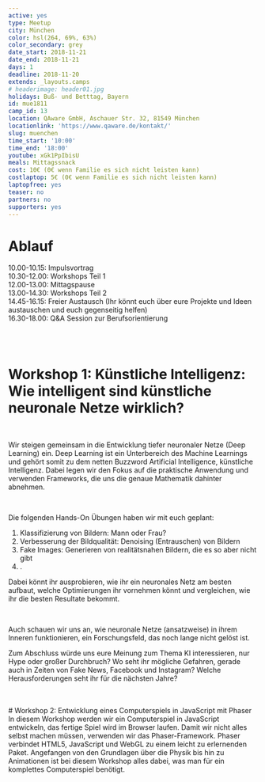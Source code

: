 ```yaml
---
active: yes
type: Meetup
city: München
color: hsl(264, 69%, 63%)
color_secondary: grey
date_start: 2018-11-21
date_end: 2018-11-21
days: 1
deadline: 2018-11-20
extends: _layouts.camps
# headerimage: header01.jpg
holidays: Buß- und Betttag, Bayern
id: mue1811
camp_id: 13
location: QAware GmbH, Aschauer Str. 32, 81549 München
locationlink: 'https://www.qaware.de/kontakt/'
slug: muenchen
time_start: '10:00'
time_end: '18:00'
youtube: xGk1PpIbisU
meals: Mittagssnack
cost: 10€ (0€ wenn Familie es sich nicht leisten kann)
costlaptop: 5€ (0€ wenn Familie es sich nicht leisten kann)
laptopfree: yes
teaser: no
partners: no
supporters: yes
---
```

# Ablauf

<p class="text-xl">
    10.00-10.15: Impulsvortrag <br> 
    10.30-12.00: Workshops Teil 1 <br>
    12.00-13.00: Mittagspause <br>
    13.00-14.30: Workshops Teil 2 <br>
    14.45-16.15: Freier Austausch (Ihr könnt euch über eure Projekte und Ideen austauschen und euch gegenseitig helfen) <br>
    16.30-18.00: Q&A Session zur Berufsorientierung <br>
</p>
<br><br>

# Workshop 1: Künstliche Intelligenz: Wie intelligent sind künstliche neuronale Netze wirklich?
<br>
<p>Wir steigen gemeinsam in die Entwicklung tiefer neuronaler Netze (Deep Learning) ein. Deep Learning ist ein Unterbereich des Machine Learnings und gehört somit zu dem netten Buzzword Artificial Intelligence, künstliche Intelligenz. Dabei legen wir den Fokus auf die praktische Anwendung und verwenden Frameworks, die uns die genaue Mathematik dahinter abnehmen.</p>
<br>
<p>Die folgenden Hands-On Übungen haben wir mit euch geplant:</p>
<ol start="1"><li>Klassifizierung von Bildern: Mann oder Frau?
</li><li>Verbesserung der Bildqualität: Denoising (Entrauschen) von Bildern
</li><li>Fake Images: Generieren von realitätsnahen Bildern, die es so aber nicht gibt
</li><li>.
</li></ol>
<p>Dabei könnt ihr ausprobieren, wie ihr ein neuronales Netz am besten aufbaut, welche Optimierungen ihr vornehmen könnt und vergleichen, wie ihr die besten Resultate bekommt.</p>
<br>
<p>Auch schauen wir uns an, wie neuronale Netze (ansatzweise) in ihrem Inneren funktionieren, ein Forschungsfeld, das noch lange nicht gelöst ist.</p>
<p>Zum Abschluss würde uns eure Meinung zum Thema KI interessieren, nur Hype oder großer Durchbruch? Wo seht ihr mögliche Gefahren, gerade auch in Zeiten von Fake News, Facebook und Instagram? Welche Herausforderungen seht ihr für die nächsten Jahre?</p>
<br><br>
# Workshop 2: Entwicklung eines Computerspiels in JavaScript mit Phaser
In diesem Workshop werden wir ein Computerspiel in JavaScript entwickeln, das fertige Spiel wird im Browser laufen. Damit wir nicht alles selbst machen müssen, verwenden wir das Phaser-Framework. Phaser verbindet HTML5, JavaScript und WebGL zu einem leicht zu erlernenden Paket.  
Angefangen von den Grundlagen über die Physik bis hin zu Animationen ist bei diesem Workshop alles dabei, was man für ein komplettes Computerspiel benötigt.
